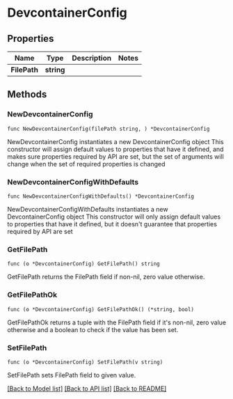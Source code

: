 # DevcontainerConfig

## Properties

Name | Type | Description | Notes
------------ | ------------- | ------------- | -------------
**FilePath** | **string** |  | 

## Methods

### NewDevcontainerConfig

`func NewDevcontainerConfig(filePath string, ) *DevcontainerConfig`

NewDevcontainerConfig instantiates a new DevcontainerConfig object
This constructor will assign default values to properties that have it defined,
and makes sure properties required by API are set, but the set of arguments
will change when the set of required properties is changed

### NewDevcontainerConfigWithDefaults

`func NewDevcontainerConfigWithDefaults() *DevcontainerConfig`

NewDevcontainerConfigWithDefaults instantiates a new DevcontainerConfig object
This constructor will only assign default values to properties that have it defined,
but it doesn't guarantee that properties required by API are set

### GetFilePath

`func (o *DevcontainerConfig) GetFilePath() string`

GetFilePath returns the FilePath field if non-nil, zero value otherwise.

### GetFilePathOk

`func (o *DevcontainerConfig) GetFilePathOk() (*string, bool)`

GetFilePathOk returns a tuple with the FilePath field if it's non-nil, zero value otherwise
and a boolean to check if the value has been set.

### SetFilePath

`func (o *DevcontainerConfig) SetFilePath(v string)`

SetFilePath sets FilePath field to given value.



[[Back to Model list]](../README.md#documentation-for-models) [[Back to API list]](../README.md#documentation-for-api-endpoints) [[Back to README]](../README.md)


